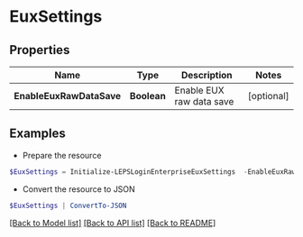 # EuxSettings
## Properties

Name | Type | Description | Notes
------------ | ------------- | ------------- | -------------
**EnableEuxRawDataSave** | **Boolean** | Enable EUX raw data save | [optional] 

## Examples

- Prepare the resource
```powershell
$EuxSettings = Initialize-LEPSLoginEnterpriseEuxSettings  -EnableEuxRawDataSave null
```

- Convert the resource to JSON
```powershell
$EuxSettings | ConvertTo-JSON
```

[[Back to Model list]](../README.md#documentation-for-models) [[Back to API list]](../README.md#documentation-for-api-endpoints) [[Back to README]](../README.md)

